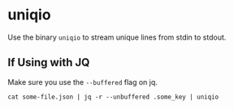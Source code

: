 # uniqio
Use the binary `uniqio` to stream unique lines from stdin to stdout.

## If Using with JQ

Make sure you use the `--buffered` flag on jq.

```
cat some-file.json | jq -r --unbuffered .some_key | uniqio
```
